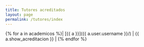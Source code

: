 ```yaml
---
title: Tutores acreditados
layout: page
permalink: /tutores/index
---
```


{% for a in academicos %}| [{{ a }}]({{ a.user.username }}/) | {{ a.show_acreditacion }} |
{% endfor %}
